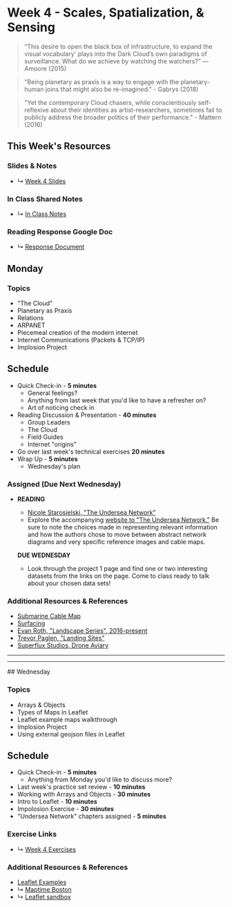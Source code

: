# Week 4 - Scales, Spatialization, & Sensing

> “This desire to open the black box of infrastructure, to expand the visual vocabulary' plays into the Dark Cloud’s own paradigms of surveillance. What do we achieve by watching the watchers?” ― Amoore (2015)

> "Being planetary as praxis is a way to engage with the planetary-human joins that might also be re-imagined." - Gabrys (2018)

> "Yet the contemporary Cloud chasers, while conscientiously self-reflexive about their identities as artist-researchers, sometimes fail to publicly address the broader politics of their performance." - Mattern (2016)


## This Week's Resources

### Slides & Notes 
* ↳ [Week 4 Slides](https://docs.google.com/presentation/d/1YOSp8lJTMurFDWHUilxLnoFA1Y3HBpxhCTGOfxi1jUU/edit?usp=sharing)
### In Class Shared Notes
* ↳ [In Class Notes](https://docs.google.com/document/d/1v2XqOosts9svJJ-VPiQWGzaDlGUvF5M6oRVBcvclF5c/edit?usp=sharing)
### Reading Response Google Doc
* ↳ [Response Document](https://docs.google.com/document/d/1z9RFLIPTfHzS9kKKNdszuYYRxVgrxREBAZ1X29DAJfs/edit?usp=sharing)

## Monday

### Topics
* "The Cloud"
* Planetary as Praxis
* Relations
* ARPANET
* Piecemeal creation of the modern internet
* Internet Communications (Packets & TCP/IP)
* Implosion Project

## Schedule
* Quick Check-in - __5 minutes__
    * General feelings?
    * Anything from last week that you'd like to have a refresher on?
    * Art of noticing check in
* Reading Discussion & Presentation - __40 minutes__
    * Group Leaders 
    * The Cloud 
    * Field Guides 
    * Internet "origins"
* Go over last week's technical exercises __20 minutes__ 
* Wrap Up -  __5 minutes__
    * Wednesday's plan

### Assigned (**Due Next Wednesday**)

* **READING**
    * [Nicole Starosielski, "The Undersea Network" ](https://www.are.na/block/3097730)
    * Explore the accompanying [website to "The Undersea Network."](http://surfacing.in/) Be sure to note the choices made in representing relevant information and how the authors chose to move between
    abstract network diagrams and very specific reference images and cable maps.


    __DUE WEDNESDAY__
    * Look through the project 1 page and find one or two interesting datasets from the links on the page. Come to class ready to talk about your chosen data sets!

### Additional Resources & References
* [Submarine Cable Map](https://www.submarinecablemap.com/)
* [Surfacing](http://www.surfacing.in/) 
* [Evan Roth, "Landscape Series", 2016-present](http://www.evan-roth.com/~/works/landscapes/#hemisphere=west&strand=115)
* [Trevor Paglen, "Landing Sites"](https://paglen.studio/2020/04/09/landing-sites/)
* [Superflux Studios, Drone Aviary](https://superflux.in/index.php/work/drones/#)

<hr>
<hr>
## Wednesday

### Topics
* Arrays & Objects
* Types of Maps in Leaflet
* Leaflet example maps walkthrough
* Implosion Project
* Using external geojson files in Leaflet

## Schedule
* Quick Check-in - __5 minutes__
    * Anything from Monday you'd like to discuss more?
* Last week's practice set review - __10 minutes__
* Working with Arrays and Objects - __30 minutes__
* Intro to Leaflet - __10 minutes__
* Impolosion Exercise - __30 minutes__ 
* "Undersea Network" chapters assigned - __5 minutes__



### Exercise Links
* ↳ [Week 4 Exercises](../tutorials_guides/exercises/week_04_exercises)


### Additional Resources & References
* [Leaflet Examples](../tutorials_guides/leaflet_examples/README.md)
* ↳ [Maptime Boston](https://maptimeboston.github.io/leaflet-intro/)
* ↳ [Leaflet sandbox](https://joeyklee.github.io/geosandbox/hello-leaflet.html#section6)

